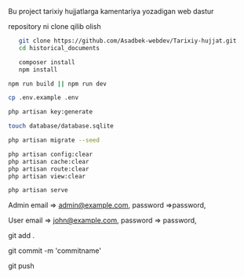 Bu project tarixiy hujjatlarga kamentariya yozadigan web dastur

repository ni clone qilib olish

```bash
   git clone https://github.com/Asadbek-webdev/Tarixiy-hujjat.git
   cd historical_documents
```

```bash
   composer install
   npm install
```

```bash
npm run build || npm run dev
```

```bash
cp .env.example .env
```

```bash
php artisan key:generate
```

```bash
touch database/database.sqlite

php artisan migrate --seed
```

```bash
php artisan config:clear
php artisan cache:clear
php artisan route:clear
php artisan view:clear
```

```bash
php artisan serve
```

Admin
email => admin@example.com,
password =>password,

User
email => john@example.com,
password => password,


git add .

git commit -m 'commitname'

git push